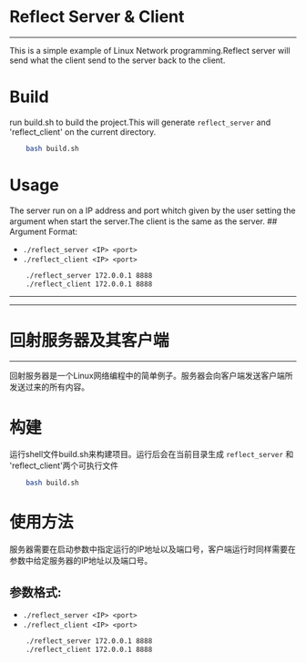 # Reflect Server & Client

----------

This is a simple example of Linux Network programming.Reflect server will send what the client send to the server back to the client.

# Build
run build.sh to build the project.This will generate `reflect_server` and 'reflect_client' on the current directory.

```bash
	bash build.sh
```

# Usage
The server run on a IP address and port whitch given by the user setting the argument when start the server.The client is the same as the server.
##　Argument Format:
* `./reflect_server <IP> <port>`
* `./reflect_client <IP> <port>`
```bash
	./reflect_server 172.0.0.1 8888
	./reflect_client 172.0.0.1 8888
```


----------

----------

# 回射服务器及其客户端

----------
回射服务器是一个Linux网络编程中的简单例子。服务器会向客户端发送客户端所发送过来的所有内容。

# 构建
运行shell文件build.sh来构建项目。运行后会在当前目录生成 `reflect_server` 和 'reflect_client'两个可执行文件

```bash
	bash build.sh
```
# 使用方法
服务器需要在启动参数中指定运行的IP地址以及端口号，客户端运行时同样需要在参数中给定服务器的IP地址以及端口号。
## 参数格式:
* `./reflect_server <IP> <port>`
* `./reflect_client <IP> <port>`
```bash
	./reflect_server 172.0.0.1 8888
	./reflect_client 172.0.0.1 8888
```
